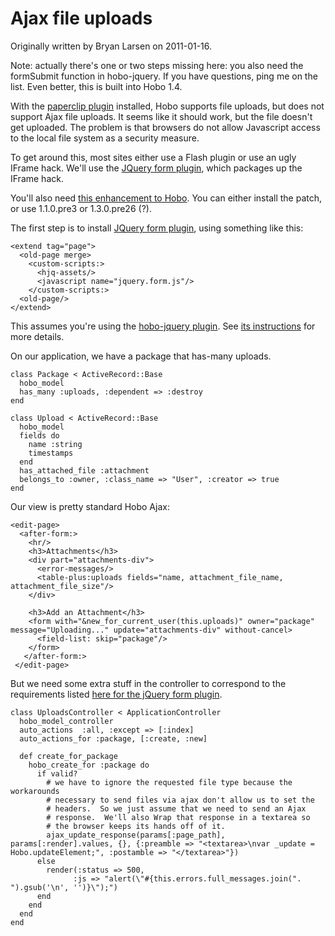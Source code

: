 # Ajax file uploads

Originally written by Bryan Larsen on 2011-01-16.




Note: actually there's one or two steps missing here:  you also need the formSubmit function in hobo-jquery.   If you have questions, ping me on the list.   Even better, this is built into Hobo 1.4.

With the [paperclip plugin](http://cookbook.hobocentral.net/plugins/paperclip_with_hobo) installed, Hobo supports file uploads, but does not support Ajax file uploads.   It seems like it should work, but the file doesn't get uploaded.   The problem is that browsers do not allow Javascript access to the local file system as a security measure.

To get around this, most sites either use a Flash plugin or use an ugly IFrame hack.   We'll use the [JQuery form plugin](http://malsup.com/jquery/form/), which packages up the IFrame hack.

You'll also need [this enhancement to Hobo](https://hobo.lighthouseapp.com/projects/8324-hobo/tickets/861-need-to-wrap-ajax-response-in-textarea).   You can either install the patch, or use 1.1.0.pre3 or 1.3.0.pre26 (?).

The first step is to install [JQuery form plugin](http://malsup.com/jquery/form/), using something like this:

    <extend tag="page">
      <old-page merge>
        <custom-scripts:>
          <hjq-assets/>
          <javascript name="jquery.form.js"/>
        </custom-scripts:>
      <old-page/>
    </extend>

This assumes you're using the [hobo-jquery plugin](http://cookbook.hobocentral.net/plugins/hobo-jquery).   See [its instructions](http://cookbook.hobocentral.net/plugins/hobo-jquery) for more details.

On our application, we have a package that has-many uploads.

    class Package < ActiveRecord::Base
      hobo_model
      has_many :uploads, :dependent => :destroy
    end

    class Upload < ActiveRecord::Base
      hobo_model
      fields do
        name :string
        timestamps
      end
      has_attached_file :attachment
      belongs_to :owner, :class_name => "User", :creator => true
    end

Our view is pretty standard Hobo Ajax:

    <edit-page>
      <after-form:>
        <hr/>
        <h3>Attachments</h3>
        <div part="attachments-div">
          <error-messages/>
          <table-plus:uploads fields="name, attachment_file_name, attachment_file_size"/>
        </div>
        
        <h3>Add an Attachment</h3>
        <form with="&new_for_current_user(this.uploads)" owner="package" message="Uploading..." update="attachments-div" without-cancel>
          <field-list: skip="package"/>
        </form>
       </after-form:>
     </edit-page>

But we need some extra stuff in the controller to correspond to the requirements listed [here for the jQuery form plugin](http://malsup.com/jquery/form/#file-upload).

    class UploadsController < ApplicationController
      hobo_model_controller
      auto_actions  :all, :except => [:index]
      auto_actions_for :package, [:create, :new]

      def create_for_package
        hobo_create_for :package do
          if valid?
            # we have to ignore the requested file type because the workarounds
            # necessary to send files via ajax don't allow us to set the
            # headers.  So we just assume that we need to send an Ajax
            # response.  We'll also Wrap that response in a textarea so
            # the browser keeps its hands off of it.
            ajax_update_response(params[:page_path], params[:render].values, {}, {:preamble => "<textarea>\nvar _update = Hobo.updateElement;", :postamble => "</textarea>"})
          else
            render(:status => 500,
                  :js => "alert(\"#{this.errors.full_messages.join(". ").gsub('\n', '')}\");")
          end
        end
      end
    end


